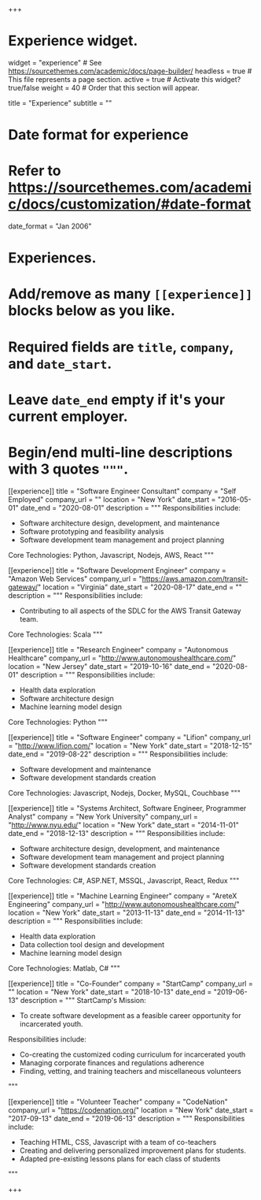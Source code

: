 +++
# Experience widget.
widget = "experience"  # See https://sourcethemes.com/academic/docs/page-builder/
headless = true  # This file represents a page section.
active = true  # Activate this widget? true/false
weight = 40  # Order that this section will appear.

title = "Experience"
subtitle = ""

# Date format for experience
#   Refer to https://sourcethemes.com/academic/docs/customization/#date-format
date_format = "Jan 2006"

# Experiences.
#   Add/remove as many `[[experience]]` blocks below as you like.
#   Required fields are `title`, `company`, and `date_start`.
#   Leave `date_end` empty if it's your current employer.
#   Begin/end multi-line descriptions with 3 quotes `"""`.

[[experience]]
  title = "Software Engineer Consultant"
  company = "Self Employed"
  company_url = ""
  location = "New York"
  date_start = "2016-05-01"
  date_end = "2020-08-01"
  description = """
  Responsibilities include:
  
  * Software architecture design, development, and maintenance
  * Software prototyping and feasibility analysis
  * Software development team management and project planning

  Core Technologies: Python, Javascript, Nodejs, AWS, React
  """

[[experience]]
  title = "Software Development Engineer"
  company = "Amazon Web Services"
  company_url = "https://aws.amazon.com/transit-gateway/"
  location = "Virginia"
  date_start = "2020-08-17"
  date_end = ""
  description = """
  Responsibilities include:
  
  * Contributing to all aspects of the SDLC for the AWS Transit Gateway team.

  Core Technologies: Scala
  """

[[experience]]
  title = "Research Engineer"
  company = "Autonomous Healthcare"
  company_url = "http://www.autonomoushealthcare.com/"
  location = "New Jersey"
  date_start = "2019-10-16"
  date_end = "2020-08-01"
  description = """
  Responsibilities include:
  
  * Health data exploration
  * Software architecture design
  * Machine learning model design

  Core Technologies: Python
  """

[[experience]]
  title = "Software Engineer"
  company = "Lifion"
  company_url = "http://www.lifion.com/"
  location = "New York"
  date_start = "2018-12-15"
  date_end = "2019-08-22"
  description = """
  Responsibilities include:
  
  * Software development and maintenance
  * Software development standards creation

  Core Technologies: Javascript, Nodejs, Docker, MySQL, Couchbase
  """

[[experience]]
  title = "Systems Architect, Software Engineer, Programmer Analyst"
  company = "New York University"
  company_url = "http://www.nyu.edu/"
  location = "New York"
  date_start = "2014-11-01"
  date_end = "2018-12-13"
  description = """
  Responsibilities include:
  
  * Software architecture design, development, and maintenance
  * Software development team management and project planning
  * Software development standards creation
  
  Core Technologies: C#, ASP.NET, MSSQL, Javascript, React, Redux
  """

[[experience]]
  title = "Machine Learning Engineer"
  company = "AreteX Engineering"
  company_url = "http://www.autonomoushealthcare.com/"
  location = "New York"
  date_start = "2013-11-13"
  date_end = "2014-11-13"
  description = """
  Responsibilities include:
  
  * Health data exploration
  * Data collection tool design and development
  * Machine learning model design
  
  Core Technologies: Matlab, C#
  """

[[experience]]
  title = "Co-Founder"
  company = "StartCamp"
  company_url = ""
  location = "New York"
  date_start = "2018-10-13"
  date_end = "2019-06-13"
  description = """
  StartCamp's Mission: 
  * To create software development as a feasible career opportunity for incarcerated youth.

  Responsibilities include:
  
  * Co-creating the customized coding curriculum for incarcerated youth
  * Managing corporate finances and regulations adherence
  * Finding, vetting, and training teachers and miscellaneous volunteers
  
  """

[[experience]]
  title = "Volunteer Teacher"
  company = "CodeNation"
  company_url = "https://codenation.org/"
  location = "New York"
  date_start = "2017-09-13"
  date_end = "2019-06-13"
  description = """
  Responsibilities include:
  
  * Teaching HTML, CSS, Javascript with a team of co-teachers
  * Creating and delivering personalized improvement plans for students.
  * Adapted pre-existing lessons plans for each class of students
  
  """

+++
